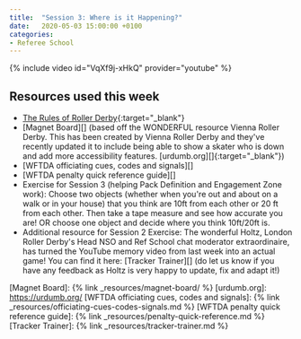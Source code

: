 ```yaml
---
title:  "Session 3: Where is it Happening?"
date:   2020-05-03 15:00:00 +0100
categories:
- Referee School
---
```

<!-- more -->

{% include video id="VqXf9j-xHkQ" provider="youtube" %}

## Resources used this week
-   [The Rules of Roller Derby][]{:target="_blank"}
-   [Magnet Board][] (based off the WONDERFUL resource Vienna Roller Derby. This has been created by Vienna Roller Derby and they've recently updated it to include being able to show a skater who is down and add more accessibility features. [urdumb.org][]{:target="_blank"})
-   [WFTDA officiating cues, codes and signals][]
-   [WFTDA penalty quick reference guide][]
-   Exercise for Session 3 (helping Pack Definition and Engagement Zone work): Choose two objects (whether when you're out and about on a walk or in your house) that you think are 10ft from each other or 20 ft from each other. Then take a tape measure and see how accurate you are! OR choose one object and decide where you think 10ft/20ft is.
-   Additional resource for Session 2 Exercise: The wonderful Holtz, London Roller Derby's Head NSO and Ref School chat moderator extraordinaire, has turned the YouTube memory video from last week into an actual game! You can find it here: [Tracker Trainer][] (do let us know if you have any feedback as Holtz is very happy to update, fix and adapt it!)

[The Rules of Roller Derby]: <https://rules.wftda.com> "The Rules of Flat Track Roller Derby"
[Magnet Board]: {% link _resources/magnet-board/ %}
[urdumb.org]: <https://urdumb.org/>
[WFTDA officiating cues, codes and signals]: {% link _resources/officiating-cues-codes-signals.md %}
[WFTDA penalty quick reference guide]: {% link _resources/penalty-quick-reference.md %}
[Tracker Trainer]: {% link _resources/tracker-trainer.md %}
